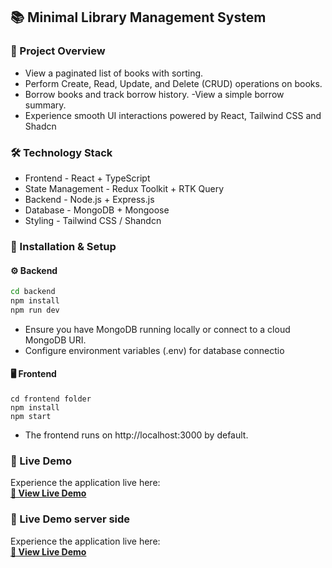 ## 📚 Minimal Library Management System

### 🚀 Project Overview

- View a paginated list of books with sorting.
- Perform Create, Read, Update, and Delete (CRUD) operations on books.
- Borrow books and track borrow history.
  -View a simple borrow summary.
- Experience smooth UI interactions powered by React, Tailwind CSS and Shadcn

### 🛠️ Technology Stack

- Frontend - React + TypeScript
- State Management - Redux Toolkit + RTK Query
- Backend - Node.js + Express.js
- Database - MongoDB + Mongoose
- Styling - Tailwind CSS / Shandcn

### 🔧 Installation & Setup

#### ⚙️ Backend

```bash
cd backend
npm install
npm run dev
```

- Ensure you have MongoDB running locally or connect to a cloud MongoDB URI.
- Configure environment variables (.env) for database connectio

#### 🖥️ Frontend

```
cd frontend folder
npm install
npm start
```

- The frontend runs on http://localhost:3000 by default.

### 🔗 Live Demo

Experience the application live here:  
[**🚀 View Live Demo**](https://library-client-beta.vercel.app)

### 🔗 Live Demo server side

Experience the application live here:  
[**🚀 View Live Demo**](https://library-management-server-silk-three.vercel.app)
